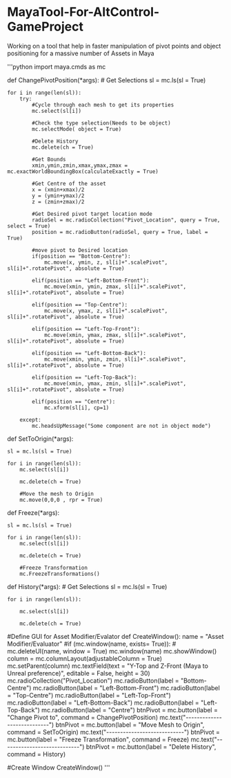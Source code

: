# MayaTool-For-AltControl-GameProject
Working on a tool that help in faster manipulation of pivot points and object positioning for a massive number of Assets in Maya

'''python
import maya.cmds as mc

def ChangePivotPosition(*args):
    # Get Selections
    sl = mc.ls(sl = True)
    
    for i in range(len(sl)):
        try:
            #Cycle through each mesh to get its properties 
            mc.select(sl[i])
            
            #Check the type selection(Needs to be object)
            mc.selectMode( object = True)
            
            #Delete History
            mc.delete(ch = True)
            
            #Get Bounds
            xmin,ymin,zmin,xmax,ymax,zmax = mc.exactWorldBoundingBox(calculateExactly = True)
        
            #Get Centre of the asset
            x = (xmin+xmax)/2
            y = (ymin+ymax)/2
            z = (zmin+zmax)/2
            
            #Get Desired pivot target location mode
            radioSel = mc.radioCollection("Pivot_Location", query = True, select = True)
            position = mc.radioButton(radioSel, query = True, label = True)
               
            #move pivot to Desired location
            if(position == "Bottom-Centre"):
                mc.move(x, ymin, z, sl[i]+".scalePivot", sl[i]+".rotatePivot", absolute = True)
                
            elif(position == "Left-Bottom-Front"):
                mc.move(xmin, ymin, zmax, sl[i]+".scalePivot", sl[i]+".rotatePivot", absolute = True)
                
            elif(position == "Top-Centre"):
                mc.move(x, ymax, z, sl[i]+".scalePivot", sl[i]+".rotatePivot", absolute = True)
                
            elif(position == "Left-Top-Front"):
                mc.move(xmin, ymax, zmax, sl[i]+".scalePivot", sl[i]+".rotatePivot", absolute = True)
                
            elif(position == "Left-Bottom-Back"):
                mc.move(xmin, ymin, zmin, sl[i]+".scalePivot", sl[i]+".rotatePivot", absolute = True)
                
            elif(position == "Left-Top-Back"):
                mc.move(xmin, ymax, zmin, sl[i]+".scalePivot", sl[i]+".rotatePivot", absolute = True)
                
            elif(position == "Centre"):
                mc.xform(sl[i], cp=1)
                
        except:
            mc.headsUpMessage("Some component are not in object mode")

def SetToOrigin(*args):
    
    sl = mc.ls(sl = True)
    
    for i in range(len(sl)):
        mc.select(sl[i])
        
        mc.delete(ch = True)
    
        #Move the mesh to Origin
        mc.move(0,0,0 , rpr = True)

def Freeze(*args):
    
    sl = mc.ls(sl = True)
    
    for i in range(len(sl)):
        mc.select(sl[i])
        
        mc.delete(ch = True)
    
        #Freeze Transformation
        mc.FreezeTransformations()
        
def History(*args):
    # Get Selections
    sl = mc.ls(sl = True)
    
    for i in range(len(sl)):

        mc.select(sl[i])
        
        mc.delete(ch = True)
    

#Define GUI for Asset Modifier/Evalator
def CreateWindow():
	name = "Asset Modifier/Evaluator"
	#if (mc.window(name, exists= True)):
	#	mc.deleteUI(name, window = True)
	mc.window(name)
	mc.showWindow()
	column = mc.columnLayout(adjustableColumn = True)
	mc.setParent(column)
	mc.textField(text = "Y-Top and Z-Front (Maya to Unreal preference)", editable = False, height = 30)
	mc.radioCollection("Pivot_Location")
	mc.radioButton(label = "Bottom-Centre")
	mc.radioButton(label = "Left-Bottom-Front")
	mc.radioButton(label = "Top-Centre")
	mc.radioButton(label = "Left-Top-Front")
	mc.radioButton(label = "Left-Bottom-Back")
	mc.radioButton(label = "Left-Top-Back")
	mc.radioButton(label = "Centre")
	btnPivot = mc.button(label = "Change Pivot to", command = ChangePivotPosition)
	mc.text("----------------------------") 
	btnPivot = mc.button(label = "Move Mesh to Origin", command = SetToOrigin)
	mc.text("----------------------------")
	btnPivot = mc.button(label = "Freeze Transformation", command = Freeze)
	mc.text("----------------------------")
	btnPivot = mc.button(label = "Delete History", command = History)

#Create Window
CreateWindow()
'''
